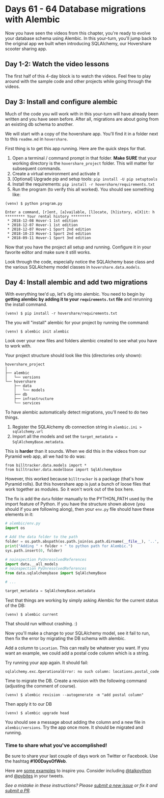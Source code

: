 # Days 61 - 64 Database migrations with Alembic

Now you have seen the videos from this chapter, you're ready to evolve your database schema using Alembic. In this your-turn, you'll jump back to the original app we built when introducing SQLAlchemy, our Hovershare scooter sharing app.

## Day 1-2: Watch the video lessons

The first half of this 4-day block is to watch the videos. Feel free to play around with the sample code and other projects while going through the videos.

## Day 3: Install and configure alembic

Much of the code you will work with in this your-turn will have already been written and you have seen before. After all, migrations are about going from an existing db schema to another.

We will start with a copy of the hovershare app. You'll find it in a folder next to this `readme.md` in `hovershare`.

First thing is to get this app running. Here are the quick steps for that.

1. Open a terminal / command prompt in that folder. **Make SURE** that your working directory is the `hovershare_project` folder. This will matter for subsequent commands.
2. Create a virtual environment and activate it
3. [Optional] Upgrade pip and setup tools: `pip install -U pip setuptools`
4. Install the requirements: `pip install -r hovershare/requirements.txt`
5. Run the program (to verify this all worked). You should see something like:

```
(venv) $ python program.py

Enter a command, [r]ent, [a]vailable, [l]ocate, [h]istory, e[X]it: h
********* Your rental history ********* 
 * 2018-12-08 Hover-1 1st edition
 * 2018-12-07 Hover-1 1st edition
 * 2018-12-07 Hover-1 Sport 2nd edition
 * 2018-10-23 Hover-1 Sport 2nd edition
 * 2018-09-11 Hover-1 Sport 3nd edition
```

Now that you have the project all setup and running. Configure it in your favorite editor and make sure it still works.

Look through the code, especially notice the SQLAlchemy base class and the various SQLAlchemy model classes in `hovershare.data.models`.

## Day 4: Install alembic and add two migrations

With everything tee'd up, let's dig into alembic. You need to begin by **getting alembic by adding it to your `requirements.txt` file** and rerunning the install command.

```
(venv) $ pip install -r hovershare/requirements.txt
```

The you will "install" alembic for your project by running the command:

```
(venv) $ alembic init alembic
``` 

Look over your new files and folders alembic created to see what you have to work with.

Your project structure should look like this (directories only shown):

```
hovershare_project
│
├── alembic
│   └── versions
└── hovershare
    ├── data
    │   └── models
    ├── db
    ├── infrastructure
    └── services
```

To have alembic automatically detect migrations, you'll need to do two things.

1. Register the SQLAlchemy db connection string in `alembic.ini >  sqlalchemy.url` 
2. Import all the models and set the `target_metadata = SqlAlchemyBase.metadata`.

This is **harder** than it sounds. When we did this in the videos from our Pyramid web app, all we had to do was:

```
from billtracker.data.models import *
from billtracker.data.modelbase import SqlAlchemyBase
```

However, this worked because `billtracker` is a package (that's how Pyramid rolls). But this hovershare app is just a bunch of loose files that work together as modules. So it won't work out of the box here.

The fix is add the `data` folder manually to the PYTHON_PATH used by the import feature of Python. If you have the structure shown above (you should if you are following along), then your `env.py` file should have these elements in it:

```python
# alembic/env.py
import os

# Add the data folder to the path
folder = os.path.abspath(os.path.join(os.path.dirname(__file__), '..', 'hovershare'))
print("Adding " + folder + " to python path for Alembic.")
sys.path.insert(0, folder)

# noinspection PyUnresolvedReferences
import data.__all_models
# noinspection PyUnresolvedReferences
from data.sqlalchemybase import SqlAlchemyBase

# ...

target_metadata = SqlAlchemyBase.metadata
```

Test that things are working by simply asking Alembic for the current status of the DB:

```
(venv) $ alembic current
```

That should run without crashing. :)

Now you'll make a change to your SQLAlchemy model, see it fail to run, then fix the error by migrating the DB schema with alembic.

Add a column to `Location`. This can really be whatever you want. If you want an example, we could add a postal code column which is a string.

Try running your app again. It should fail:

```
sqlalchemy.exc.OperationalError: no such column: locations.postal_code
```

Time to migrate the DB. Create a revision with the following command (adjusting the comment of course).

```
(venv) $ alembic revision --autogenerate -m "add postal column"
```

Then apply it to our DB

```
(venv) $ alembic upgrade head
```

You should see a message about adding the column and a new file in `alembic/versions`. Try the app once more. It should be migrated and running.

### Time to share what you've accomplished!

Be sure to share your last couple of days work on Twitter or Facebook. Use the hashtag **#100DaysOfWeb**. 

Here are [some examples](https://twitter.com/search?q=%23100DaysOfCode) to inspire you. Consider including [@talkpython](https://twitter.com/talkpython) and [@pybites](https://twitter.com/pybites) in your tweets.

*See a mistake in these instructions? Please [submit a new issue](https://github.com/talkpython/100daysofweb-with-python-course/issues) or fix it and [submit a PR](https://github.com/talkpython/100daysofweb-with-python-course/pulls).*


